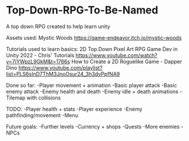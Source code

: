 # Top-Down-RPG-To-Be-Named
A top down RPG created to help learn unity

Assets used:
Mystic Woods https://game-endeavor.itch.io/mystic-woods

Tutorials used to learn basics:
2D Top Down Pixel Art RPG Game Dev in Unity 2022 - Chris' Tutorials https://www.youtube.com/watch?v=7iYWpzL9GkM&t=1766s
How to Create a 2D Roguelike Game - Dapper Dino https://www.youtube.com/playlist?list=PLS6sInD7ThM3JnoOsur24_3h3dvPpfNA9

Done so far:
-Player movement + animation
-Basic player attack
-Basic enemy attack
-Enemy health and death
-Enemy idle + death animations
-Tilemap with collisions

TODO:
-Player health + stats
-Player experience
-Enemy pathfinding/movement
-Menu

Future goals:
-Further levels
-Currency + shops
-Quests
-More enemies
-NPCs


